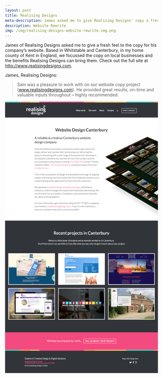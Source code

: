 ```yaml
---
layout: post
title: Realising Designs
meta-description: James asked me to give Realising Designs' copy a fresh feel, so I happily obliged.
description: Website Rewrite
img: /img/realising-designs-website-rewrite-img.png
---
```


James of Realising Designs asked me to give a fresh feel to the copy for his company’s website. Based in Whitstable and Canterbury, in my home county of Kent in England, we focussed the copy on local businesses and the benefits Realising Designs can bring them. Check out the full site at http://www.realisingdesigns.com.

James, Realising Designs:

>Sam was a pleasure to work with on our website copy project (www.realisingdesigns.com). He provided great results, on-time and valuable inputs throughout – highly recommended.

<img src="/img/sh-rdl-canterbury.png">